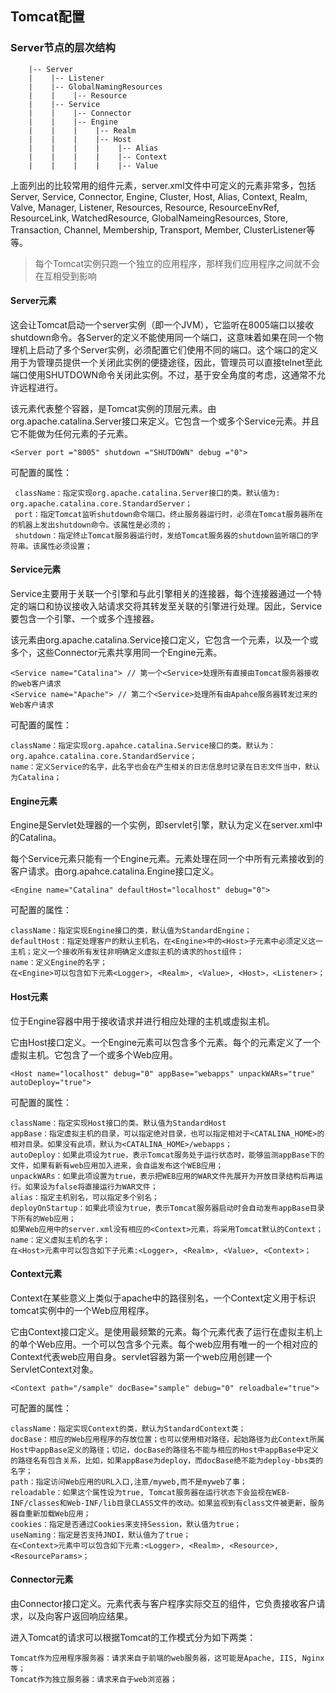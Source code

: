 ## Tomcat配置

### Server节点的层次结构

		|-- Server
		|    |-- Listener
		|    |-- GlobalNamingResources
		|    |    |-- Resource
		|    |-- Service
		|    |    |-- Connector
		|    |    |-- Engine
		|    |    |    |-- Realm
		|    |    |    |-- Host
		|    |    |    |    |-- Alias
		|    |    |    |    |-- Context
		|    |    |    |    |-- Value

上面列出的比较常用的组件元素，server.xml文件中可定义的元素非常多，包括Server, Service, Connector, Engine, Cluster, Host, Alias, Context, Realm, Valve, Manager, Listener, Resources, Resource, ResourceEnvRef, ResourceLink, WatchedResource, GlobalNameingResources, Store, Transaction, Channel, Membership, Transport, Member, ClusterListener等等。

> 每个Tomcat实例只跑一个独立的应用程序，那样我们应用程序之间就不会在互相受到影响


#### Server元素

这会让Tomcat启动一个server实例（即一个JVM），它监听在8005端口以接收shutdown命令。各Server的定义不能使用同一个端口，这意味着如果在同一个物理机上启动了多个Server实例，必须配置它们使用不同的端口。这个端口的定义用于为管理员提供一个关闭此实例的便捷途径，因此，管理员可以直接telnet至此端口使用SHUTDOWN命令关闭此实例。不过，基于安全角度的考虑，这通常不允许远程进行。

该元素代表整个容器，是Tomcat实例的顶层元素。由org.apache.catalina.Server接口来定义。它包含一个或多个Service元素。并且它不能做为任何元素的子元素。

	<Server port ="8005" shutdown ="SHUTDOWN" debug ="0">

可配置的属性：

	 className：指定实现org.apache.catalina.Server接口的类。默认值为: org.apache.catalina.core.StandardServer；
	 port：指定Tomcat监听shutdown命令端口。终止服务器运行时，必须在Tomcat服务器所在的机器上发出shutdown命令。该属性是必须的；
	 shutdown：指定终止Tomcat服务器运行时，发给Tomcat服务器的shutdown监听端口的字符串。该属性必须设置；

#### Service元素

Service主要用于关联一个引擎和与此引擎相关的连接器，每个连接器通过一个特定的端口和协议接收入站请求交将其转发至关联的引擎进行处理。因此，Service要包含一个引擎、一个或多个连接器。

该元素由org.apache.catalina.Service接口定义，它包含一个<Engine>元素，以及一个或多个<Connector>，这些Connector元素共享用同一个Engine元素。

	<Service name="Catalina"> // 第一个<Service>处理所有直接由Tomcat服务器接收的web客户请求
	<Service name="Apache"> // 第二个<Service>处理所有由Apahce服务器转发过来的Web客户请求

可配置的属性：

	className：指定实现org.apahce.catalina.Service接口的类。默认为：org.apahce.catalina.core.StandardService；
	name：定义Service的名字，此名字也会在产生相关的日志信息时记录在日志文件当中，默认为Catalina；

#### Engine元素

Engine是Servlet处理器的一个实例，即servlet引擎，默认为定义在server.xml中的Catalina。

每个Service元素只能有一个Engine元素。元素处理在同一个<Service>中所有<Connector>元素接收到的客户请求。由org.apahce.catalina.Engine接口定义。

	<Engine name="Catalina" defaultHost="localhost" debug="0">

可配置的属性：

	className：指定实现Engine接口的类，默认值为StandardEngine；
	defaultHost：指定处理客户的默认主机名，在<Engine>中的<Host>子元素中必须定义这一主机；定义一个接收所有发往非明确定义虚拟主机的请求的host组件；
	name：定义Engine的名字；
	在<Engine>可以包含如下元素<Logger>, <Realm>, <Value>, <Host>，<Listener>；

#### Host元素

位于Engine容器中用于接收请求并进行相应处理的主机或虚拟主机。

它由Host接口定义。一个Engine元素可以包含多个<Host>元素。每个<Host>的元素定义了一个虚拟主机。它包含了一个或多个Web应用<Context>。

	<Host name="localhost" debug="0" appBase="webapps" unpackWARs="true" autoDeploy="true">

可配置的属性：

	className：指定实现Host接口的类。默认值为StandardHost
	appBase：指定虚拟主机的目录，可以指定绝对目录，也可以指定相对于<CATALINA_HOME>的相对目录。如果没有此项，默认为<CATALINA_HOME>/webapps；
	autoDeploy：如果此项设为true，表示Tomcat服务处于运行状态时，能够监测appBase下的文件，如果有新有web应用加入进来，会自运发布这个WEB应用；
	unpackWARs：如果此项设置为true，表示把WEB应用的WAR文件先展开为开放目录结构后再运行。如果设为false将直接运行为WAR文件；
	alias：指定主机别名，可以指定多个别名；
	deployOnStartup：如果此项设为true，表示Tomcat服务器启动时会自动发布appBase目录下所有的Web应用；
	如果Web应用中的server.xml没有相应的<Context>元素，将采用Tomcat默认的Context；
	name：定义虚拟主机的名字；
	在<Host>元素中可以包含如下子元素:<Logger>, <Realm>, <Value>, <Context>；

#### Context元素

Context在某些意义上类似于apache中的路径别名，一个Context定义用于标识tomcat实例中的一个Web应用程序。

它由Context接口定义。是使用最频繁的元素。每个<Context>元素代表了运行在虚拟主机上的单个Web应用。一个<Host>可以包含多个<Context>元素。每个web应用有唯一的一个相对应的Context代表web应用自身。servlet容器为第一个web应用创建一个 ServletContext对象。

	<Context path="/sample" docBase="sample" debug="0" reloadbale="true">

可配置的属性：

	className：指定实现Context的类，默认为StandardContext类；
	docBase：相应的Web应用程序的存放位置；也可以使用相对路径，起始路径为此Context所属Host中appBase定义的路径；切记，docBase的路径名不能与相应的Host中appBase中定义的路径名有包含关系，比如，如果appBase为deploy，而docBase绝不能为deploy-bbs类的名字；
	path：指定访问Web应用的URL入口,注意/myweb,而不是myweb了事；
	reloadable：如果这个属性设为true, Tomcat服务器在运行状态下会监视在WEB-INF/classes和Web-INF/lib目录CLASS文件的改动。如果监视到有class文件被更新，服务器自重新加载Web应用；
	cookies：指定是否通过Cookies来支持Session，默认值为true；
	useNaming：指定是否支持JNDI，默认值为了true；
	在<Context>元素中可以包含如下元素:<Logger>, <Realm>, <Resource>, <ResourceParams>；

#### Connector元素

由Connector接口定义。<Connector>元素代表与客户程序实际交互的组件，它负责接收客户请求，以及向客户返回响应结果。

进入Tomcat的请求可以根据Tomcat的工作模式分为如下两类：

	Tomcat作为应用程序服务器：请求来自于前端的web服务器，这可能是Apache, IIS, Nginx等；
	Tomcat作为独立服务器：请求来自于web浏览器；









